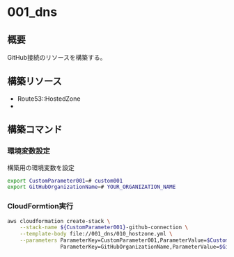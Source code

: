 # 001_dns

## 概要

GitHub接続のリソースを構築する。

## 構築リソース

 - Route53::HostedZone
 - 

## 構築コマンド

### 環境変数設定

構築用の環境変数を設定

```bash
export CustomParameter001=# custom001
export GitHubOrganizationName=# YOUR_ORGANIZATION_NAME

```

### CloudFormtion実行

```bash
aws cloudformation create-stack \
    --stack-name ${CustomParameter001}-github-connection \
    --template-body file://001_dns/010_hostzone.yml \
    --parameters ParameterKey=CustomParameter001,ParameterValue=$CustomParameter001 \
                 ParameterKey=GitHubOrganizationName,ParameterValue=$GitHubOrganizationName

```
